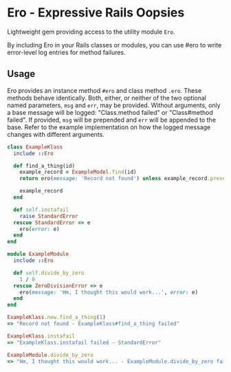 # Ero - Expressive Rails Oopsies
Lightweight gem providing access to the utility module `Ero`.

By including Ero in your Rails classes or modules, you can use #ero to write error-level log entries for method failures.

## Usage
Ero provides an instance method `#ero` and class method `.ero`. These methods behave identically.
Both, either, or neither of the two optional named parameters, `msg` and `err`, may be provided.
Without arguments, only a base message will be logged: "Class.method failed" or "Class#method failed".
If provided, `msg` will be prepended and `err` will be appended to the base. Refer to the example implementation on how the logged message changes with different arguments.

```ruby
class ExampleKlass
  include ::Ero

  def find_a_thing(id)
    example_record = ExampleModel.find(id)
    return ero(message: 'Record not found') unless example_record.present

    example_record
  end

  def self.instafail
    raise StandardError
  rescue StandardError => e
    ero(error: e)
  end
end

module ExampleModule
  include ::Ero

  def self.divide_by_zero
    1 / 0
  rescue ZeroDivisionError => e
    ero(message: 'Hm, I thought this would work...', error: e)
  end
end

ExampleKlass.new.find_a_thing(1)
=> "Record not found - ExampleKlass#find_a_thing failed"

ExampleKlass.instafail
=> "ExampleKlass.instafail failed - StandardError"

ExampleModule.divide_by_zero
=> "Hm, I thought this would work... - ExampleModule.divide_by_zero failed - divided by 0"
```
